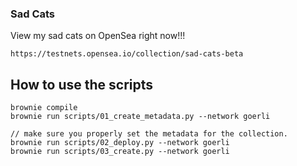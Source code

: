 ### Sad Cats
View my sad cats on OpenSea right now!!!
```
https://testnets.opensea.io/collection/sad-cats-beta
```

## How to use the scripts
```
brownie compile
brownie run scripts/01_create_metadata.py --network goerli

// make sure you properly set the metadata for the collection.
brownie run scripts/02_deploy.py --network goerli
brownie run scripts/03_create.py --network goerli
```